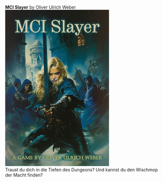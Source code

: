**MCI Slayer** by Oliver Ulrich Weber \
![MCI Slayer](https://github.com/SgtWebster/MCI-Slayer/blob/main/MCI-Slayerr-Thumb.jpg)  \
Traust du dich in die Tiefen des Dungeons? Und kannst du den Wischmop der Macht finden?
